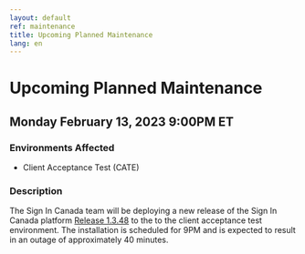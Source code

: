 ```yaml
---
layout: default
ref: maintenance
title: Upcoming Planned Maintenance
lang: en
---
```

# Upcoming Planned Maintenance

## Monday February 13, 2023 9:00PM ET

### Environments Affected

* Client Acceptance Test (CATE)

### Description

The Sign In Canada team will be deploying a new release of the Sign In Canada platform
[Release 1.3.48](https://github.com/sign-in-canada/Acceptance-Platform/releases/tag/v1.3.48)
to the to the client acceptance test environment. The installation is scheduled for 9PM
and is expected to result in an outage of approximately 40 minutes.
